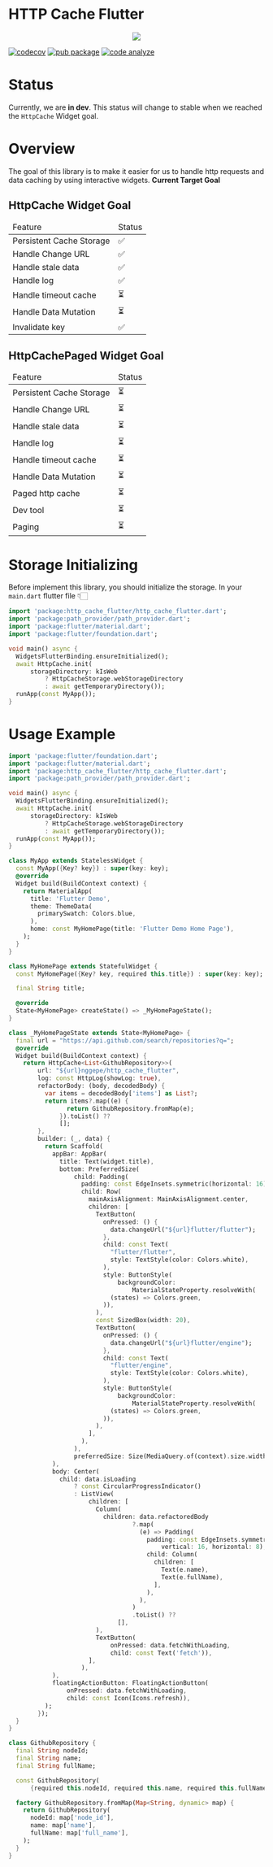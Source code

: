 # HTTP Cache Flutter

<div style="text-align: center;">
  <img src="https://raw.githubusercontent.com/nggepe/http_cache_flutter/master/doc/bee-hive.png" style="max-width: 100%" />
</div>

[![codecov](https://codecov.io/gh/nggepe/http_cache_flutter/branch/master/graph/badge.svg?token=XJ6CGLNBHY)](https://codecov.io/gh/nggepe/http_cache_flutter)
[![pub package](https://img.shields.io/pub/v/http_cache_flutter.svg)](https://pub.dev/packages/http_cache_flutter)
[![code analyze](https://github.com/nggepe/http_cache_flutter/actions/workflows/code-analyze.yml/badge.svg)](https://github.com/nggepe/http_cache_flutter/actions/workflows/code-analyze.yml)

# Status

Currently, we are **in dev**. This status will change to stable when we reached the `HttpCache` Widget goal.

# Overview

The goal of this library is to make it easier for us to handle http requests and data caching by using interactive widgets.
**Current Target Goal**

## HttpCache Widget Goal

<table>
  <thead>
    <tr>
      <td>
        Feature
      </td>
      <td>
        Status
      </td>
    </tr>
  </thead>
  <tbody>
    <tr>
      <td>
        Persistent Cache Storage
      </td>
      <td>
        ✅
      </td>
    </tr>
    <tr>
      <td>
        Handle Change URL
      </td>
      <td>
        ✅
      </td>
    </tr>
    <tr>
      <td>
        Handle stale data
      </td>
      <td>
        ✅
      </td>
    </tr>
    <tr>
      <td>
        Handle log
      </td>
      <td>
        ✅
      </td>
    </tr>
    <tr>
      <td>
        Handle timeout cache
      </td>
      <td>
      ⏳
      </td>
    </tr>
    <tr>
      <td>
        Handle Data Mutation
      </td>
      <td>
        ⏳
      </td>
    </tr>
    <tr>
      <td>
        Invalidate key
      </td>
      <td>
        ✅
      </td>
    </tr>
  </tbody>
</table>

## HttpCachePaged Widget Goal

<table>
  <thead>
    <tr>
      <td>
        Feature
      </td>
      <td>
        Status
      </td>
    </tr>
  </thead>
  <tbody>
    <tr>
      <td>
        Persistent Cache Storage
      </td>
      <td>
        ⏳
      </td>
    </tr>
    <tr>
      <td>
        Handle Change URL
      </td>
      <td>
        ⏳
      </td>
    </tr>
    <tr>
      <td>
        Handle stale data
      </td>
      <td>
        ⏳
      </td>
    </tr>
    <tr>
      <td>
        Handle log
      </td>
      <td>
        ⏳
      </td>
    </tr>
    <tr>
      <td>
        Handle timeout cache
      </td>
      <td>
        ⏳
      </td>
    </tr>
    <tr>
      <td>
        Handle Data Mutation
      </td>
      <td>
        ⏳
      </td>
    </tr>
    <tr>
      <td>
        Paged http cache
      </td>
      <td>
        ⏳
      </td>
    </tr>
    <tr>
      <td>
        Dev tool
      </td>
      <td>
        ⏳
      </td>
    </tr>
    <tr>
      <td>
        Paging
      </td>
      <td>
        ⏳
      </td>
    </tr>
  </tbody>
</table>

# Storage Initializing

Before implement this library, you should initialize the storage.
In your `main.dart` flutter file 👇🏻

```dart
import 'package:http_cache_flutter/http_cache_flutter.dart';
import 'package:path_provider/path_provider.dart';
import 'package:flutter/material.dart';
import 'package:flutter/foundation.dart';

void main() async {
  WidgetsFlutterBinding.ensureInitialized();
  await HttpCache.init(
      storageDirectory: kIsWeb
          ? HttpCacheStorage.webStorageDirectory
          : await getTemporaryDirectory());
  runApp(const MyApp());
}
```

# Usage Example

```dart
import 'package:flutter/foundation.dart';
import 'package:flutter/material.dart';
import 'package:http_cache_flutter/http_cache_flutter.dart';
import 'package:path_provider/path_provider.dart';

void main() async {
  WidgetsFlutterBinding.ensureInitialized();
  await HttpCache.init(
      storageDirectory: kIsWeb
          ? HttpCacheStorage.webStorageDirectory
          : await getTemporaryDirectory());
  runApp(const MyApp());
}

class MyApp extends StatelessWidget {
  const MyApp({Key? key}) : super(key: key);
  @override
  Widget build(BuildContext context) {
    return MaterialApp(
      title: 'Flutter Demo',
      theme: ThemeData(
        primarySwatch: Colors.blue,
      ),
      home: const MyHomePage(title: 'Flutter Demo Home Page'),
    );
  }
}

class MyHomePage extends StatefulWidget {
  const MyHomePage({Key? key, required this.title}) : super(key: key);

  final String title;

  @override
  State<MyHomePage> createState() => _MyHomePageState();
}

class _MyHomePageState extends State<MyHomePage> {
  final url = "https://api.github.com/search/repositories?q=";
  @override
  Widget build(BuildContext context) {
    return HttpCache<List<GithubRepository>>(
        url: "${url}nggepe/http_cache_flutter",
        log: const HttpLog(showLog: true),
        refactorBody: (body, decodedBody) {
          var items = decodedBody['items'] as List?;
          return items?.map((e) {
                return GithubRepository.fromMap(e);
              }).toList() ??
              [];
        },
        builder: (_, data) {
          return Scaffold(
            appBar: AppBar(
              title: Text(widget.title),
              bottom: PreferredSize(
                  child: Padding(
                    padding: const EdgeInsets.symmetric(horizontal: 16),
                    child: Row(
                      mainAxisAlignment: MainAxisAlignment.center,
                      children: [
                        TextButton(
                          onPressed: () {
                            data.changeUrl("${url}flutter/flutter");
                          },
                          child: const Text(
                            "flutter/flutter",
                            style: TextStyle(color: Colors.white),
                          ),
                          style: ButtonStyle(
                              backgroundColor:
                                  MaterialStateProperty.resolveWith(
                            (states) => Colors.green,
                          )),
                        ),
                        const SizedBox(width: 20),
                        TextButton(
                          onPressed: () {
                            data.changeUrl("${url}flutter/engine");
                          },
                          child: const Text(
                            "flutter/engine",
                            style: TextStyle(color: Colors.white),
                          ),
                          style: ButtonStyle(
                              backgroundColor:
                                  MaterialStateProperty.resolveWith(
                            (states) => Colors.green,
                          )),
                        ),
                      ],
                    ),
                  ),
                  preferredSize: Size(MediaQuery.of(context).size.width, 50)),
            ),
            body: Center(
              child: data.isLoading
                  ? const CircularProgressIndicator()
                  : ListView(
                      children: [
                        Column(
                          children: data.refactoredBody
                                  ?.map(
                                    (e) => Padding(
                                      padding: const EdgeInsets.symmetric(
                                          vertical: 16, horizontal: 8),
                                      child: Column(
                                        children: [
                                          Text(e.name),
                                          Text(e.fullName),
                                        ],
                                      ),
                                    ),
                                  )
                                  .toList() ??
                              [],
                        ),
                        TextButton(
                            onPressed: data.fetchWithLoading,
                            child: const Text('fetch')),
                      ],
                    ),
            ),
            floatingActionButton: FloatingActionButton(
                onPressed: data.fetchWithLoading,
                child: const Icon(Icons.refresh)),
          );
        });
  }
}

class GithubRepository {
  final String nodeId;
  final String name;
  final String fullName;

  const GithubRepository(
      {required this.nodeId, required this.name, required this.fullName});

  factory GithubRepository.fromMap(Map<String, dynamic> map) {
    return GithubRepository(
      nodeId: map['node_id'],
      name: map['name'],
      fullName: map['full_name'],
    );
  }
}
```
